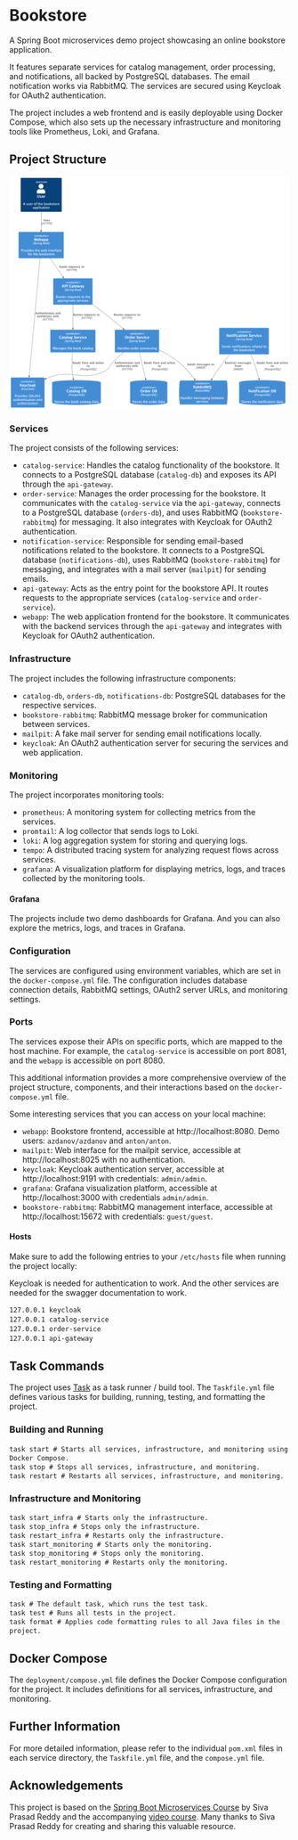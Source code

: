 # Bookstore

A Spring Boot microservices demo project showcasing an online bookstore application.

It features separate services for catalog management, order processing, and notifications, all backed by PostgreSQL databases. The email notification works via RabbitMQ. The services are secured using Keycloak for OAuth2 authentication.

The project includes a web frontend and is easily deployable using Docker Compose, which also sets up the necessary infrastructure and monitoring tools like Prometheus, Loki, and Grafana.

## Project Structure

![Architecture diagram](./docs/architecture.png "Architecture diagram")

### Services
The project consists of the following services:

- `catalog-service`: Handles the catalog functionality of the bookstore. It connects to a PostgreSQL database (`catalog-db`) and exposes its API through the `api-gateway`.
- `order-service`: Manages the order processing for the bookstore. It communicates with the `catalog-service` via the `api-gateway`, connects to a PostgreSQL database (`orders-db`), and uses RabbitMQ (`bookstore-rabbitmq`) for messaging. It also integrates with Keycloak for OAuth2 authentication.
- `notification-service`: Responsible for sending email-based notifications related to the bookstore. It connects to a PostgreSQL database (`notifications-db`), uses RabbitMQ (`bookstore-rabbitmq`) for messaging, and integrates with a mail server (`mailpit`) for sending emails.
- `api-gateway`: Acts as the entry point for the bookstore API. It routes requests to the appropriate services (`catalog-service` and `order-service`).
- `webapp`: The web application frontend for the bookstore. It communicates with the backend services through the `api-gateway` and integrates with Keycloak for OAuth2 authentication.

### Infrastructure
The project includes the following infrastructure components:

- `catalog-db`, `orders-db`, `notifications-db`: PostgreSQL databases for the respective services.
- `bookstore-rabbitmq`: RabbitMQ message broker for communication between services.
- `mailpit`: A fake mail server for sending email notifications locally.
- `keycloak`: An OAuth2 authentication server for securing the services and web application.

### Monitoring
The project incorporates monitoring tools:

- `prometheus`: A monitoring system for collecting metrics from the services.
- `promtail`: A log collector that sends logs to Loki.
- `loki`: A log aggregation system for storing and querying logs.
- `tempo`: A distributed tracing system for analyzing request flows across services.
- `grafana`: A visualization platform for displaying metrics, logs, and traces collected by the monitoring tools.

#### Grafana

The projects include two demo dashboards for Grafana. And you can also explore the metrics, logs, and traces in Grafana.

### Configuration
The services are configured using environment variables, which are set in the `docker-compose.yml` file. The configuration includes database connection details, RabbitMQ settings, OAuth2 server URLs, and monitoring settings.

### Ports
The services expose their APIs on specific ports, which are mapped to the host machine. For example, the `catalog-service` is accessible on port 8081, and the `webapp` is accessible on port 8080.

This additional information provides a more comprehensive overview of the project structure, components, and their interactions based on the `docker-compose.yml` file.

Some interesting services that you can access on your local machine:

* `webapp`: Bookstore frontend, accessible at http://localhost:8080. Demo users: `azdanov/azdanov` and `anton/anton`.
* `mailpit`: Web interface for the mailpit service, accessible at http://localhost:8025 with no authentication.
* `keycloak`: Keycloak authentication server, accessible at http://localhost:9191 with credentials: `admin/admin`.
* `grafana`: Grafana visualization platform, accessible at http://localhost:3000 with credentials `admin/admin`.
* `bookstore-rabbitmq`: RabbitMQ management interface, accessible at http://localhost:15672 with credentials: `guest/guest`.

#### Hosts

Make sure to add the following entries to your `/etc/hosts` file when running the project locally:

Keycloak is needed for authentication to work.
And the other services are needed for the swagger documentation to work.

```txt
127.0.0.1 keycloak
127.0.0.1 catalog-service
127.0.0.1 order-service
127.0.0.1 api-gateway
```

## Task Commands

The project uses [Task](https://taskfile.dev/) as a task runner / build tool. The `Taskfile.yml` file defines various tasks for building, running, testing, and formatting the project.

### Building and Running

```shell
task start # Starts all services, infrastructure, and monitoring using Docker Compose.
task stop # Stops all services, infrastructure, and monitoring.
task restart # Restarts all services, infrastructure, and monitoring.
```

### Infrastructure and Monitoring

```shell
task start_infra # Starts only the infrastructure.
task stop_infra # Stops only the infrastructure.
task restart_infra # Restarts only the infrastructure.
task start_monitoring # Starts only the monitoring.
task stop_monitoring # Stops only the monitoring.
task restart_monitoring # Restarts only the monitoring.
```

### Testing and Formatting

```shell
task # The default task, which runs the test task.
task test # Runs all tests in the project.
task format # Applies code formatting rules to all Java files in the project.
```

## Docker Compose

The `deployment/compose.yml` file defines the Docker Compose configuration for the project. It includes definitions for all services, infrastructure, and monitoring.

## Further Information

For more detailed information, please refer to the individual `pom.xml` files in each service directory, the `Taskfile.yml` file, and the `compose.yml` file.


## Acknowledgements

This project is based on the [Spring Boot Microservices Course](https://github.com/sivaprasadreddy/spring-boot-microservices-course) by Siva Prasad Reddy and the accompanying [video course](https://www.youtube.com/playlist?list=PLuNxlOYbv61g_ytin-wgkecfWDKVCEDmB).
Many thanks to Siva Prasad Reddy for creating and sharing this valuable resource.
